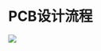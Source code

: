 # PCB设计流程

<div><img src="https://cdn.jsdelivr.net/gh/lcekold/blogimage@main/Network/Snipaste_2024-11-18_08-55-42.png"></div>

